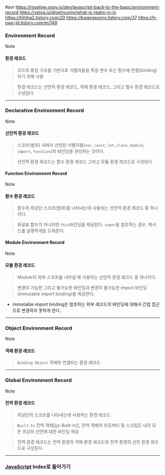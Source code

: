 #aor 
https://roseline.oopy.io/dev/javascript-back-to-the-basic/environment-record
https://velog.io/@sehyunny/what-is-realm-in-js
https://hihiha2.tistory.com/20
https://kwangsunny.tistory.com/37
https://h-owo-ld.tistory.com/m/149
### Environment Record
>[!note]
>#### 환경 레코드
>
>>코드의 중첩 구조를 기반으로 식별자들을 특정 변수 또는 함수에 연결(binding)하기 위해 사용
>
>>환경 레코드는 선언적 환경 레코드, 객체 환경 레코드, 그리고 함수 환경 레코드로 구성된다.

---
### Declarative Environment Record
>[!note]
>#### 선언적 환경 레코드
>
>>스코프(범위) 내에서 선언된 식별자들(`var`, `const`, `let`, `class`, `module`, `import`, `function`)의 바인딩을 관리하는 것이다.
>
>>선언적 환경 레코드는 함수 환경 레코드 그리고 모듈 환경 레코드로 구성된다.
#### Function Environment Record
>[!note]
>#### 함수 환경 레코드
>
>>함수의 최상단 스코프(범위)를 나타내는데 사용되는 선언적 환경 레코드 중 하나이다.
>
>>화살표 함수가 아니라면 `this`바인딩을 제공한다.
>>`super`을 참조하는 경우, 메서드를 실행하게끔 도와준다.
#### Module Environment Record
>[!note]
>#### 모듈 환경 레코드
>
>>Module의 외부 스코프를 나타낼 때 사용하는 선언적 환경 레코드 중 하나이다.
>
>>변경이 가능한 그리고 불가능한 바인딩과 변경이 불가능한 import 바인딩(immutable import binding)을 제공한다.

- immutable import binding은 참조하는 외부 레코드의 바인딩에 대해서 간접 접근으로 변경하지 못하게 한다.
---
### Object Environment Record
>[!note]
>#### 객체 환경 레코드
>
>>`Binding Object` 객체와 연결되는 환경 레코드

---
### Global Environment Record
>[!note]
>#### 전역 환경 레코드
>
>>최상단의 스코프를 나타내는데 사용하는 환경 레코드
>
>>`Built-In` 전역 객체[[js-Built-in]], 전역 객체의 프로퍼티 및 스크립트 내의 모든 최상위 선언에 대한 바인딩 제공
>
>>전역 환경 레코드는 전역 환경의 객체 환경 레코드와 전역 환경의 선언 환경 레코드로 구성된다.

---
### [JavaScript](../../../Dev-Index/JavaScript.md) Index로 돌아가기